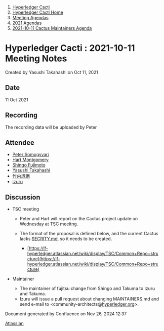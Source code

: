 1. [Hyperledger Cacti](index.html)
2. [Hyperledger Cacti Home](Hyperledger-Cacti-Home_20414469.html)
3. [Meeting Agendas](Meeting-Agendas_20414488.html)
4. [2021 Agendas](2021-Agendas_20414860.html)
5. [2021-10-11 Cactus Maintainers Agenda](2021-10-11-Cactus-Maintainers-Agenda_20415240.html)

# Hyperledger Cacti : 2021-10-11 Meeting Notes

Created by Yasushi Takahashi on Oct 11, 2021

## Date

11 Oct 2021

## Recording

The recording data will be uploaded by Peter

## Attendee

- [Peter Somogyvari](https://lf-hyperledger.atlassian.net/wiki/people/557058:cae262a4-be99-4f5e-a36e-bf20a5c795f2?ref=confluence)
- [Hart Montgomery](https://lf-hyperledger.atlassian.net/wiki/people/712020:86f447c0-86dc-43b3-ac03-6a31923bbb84?ref=confluence)
- [Shingo Fujimoto](https://lf-hyperledger.atlassian.net/wiki/people/712020:14e583f1-56ad-4e76-a373-78870fbd000f?ref=confluence)
- [Yasushi Takahashi](https://lf-hyperledger.atlassian.net/wiki/people/712020:f5c6f8a6-cbbb-4289-b94b-75a61d6ae0b4?ref=confluence)
- [竹内琢磨](https://lf-hyperledger.atlassian.net/wiki/people/70121:99daf5c8-226c-43d4-9f24-0a46a0546192?ref=confluence)
- [izuru](https://lf-hyperledger.atlassian.net/wiki/people/625569d1eee0a9006ab7e9d8?ref=confluence)

## Discussion

- TSC meeting
  
  - Peter and Hart will report on the Cactus project update on Wednesday at TSC meeitng.
  - The format of the proposal is defined below, and the current Cactus lacks [SECRITY.md](http://SECRITY.md), so it needs to be created.
    
    - [https://lf-hyperledger.atlassian.net/wiki/display/TSC/Common+Repo+structure](https://lf-hyperledger.atlassian.net/wiki/display/TSC/Common+Repo+structure)
- Maintainer
  
  - The maintainer of fujitsu change from Shingo and Takuma to Izuru and Takuma.
  - Izuru will issue a pull request about changing MAINTAINERS.md and send e-mail to &lt;community-architects@[hyperledger.org](http://hyperledger.org)&gt;.

Document generated by Confluence on Nov 26, 2024 12:37

[Atlassian](http://www.atlassian.com/)
